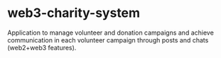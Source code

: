 # web3-charity-system
Application to manage volunteer and donation campaigns and achieve communication in each volunteer campaign through posts and chats (web2+web3 features).
